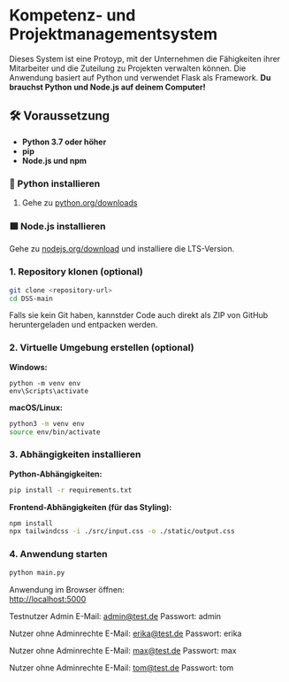 # Kompetenz- und Projektmanagementsystem

Dieses System ist eine Protoyp, mit der Unternehmen die Fähigkeiten ihrer Mitarbeiter und die Zuteilung zu Projekten verwalten können. Die Anwendung basiert auf Python und verwendet Flask als Framework. **Du brauchst Python und Node.js auf deinem Computer!**


## 🛠️ Voraussetzung

- **Python 3.7 oder höher**
- **pip**
- **Node.js und npm**
  
### 🐍 Python installieren

1. Gehe zu [python.org/downloads](https://www.python.org/downloads/)

### 🟩 Node.js installieren

Gehe zu [nodejs.org/download](https://nodejs.org/en/download/) und installiere die LTS-Version.



### 1. Repository klonen (optional)
```bash
git clone <repository-url>
cd DSS-main
```
Falls sie kein Git haben, kannstder Code auch direkt als ZIP von GitHub heruntergeladen und entpacken werden.

### 2. Virtuelle Umgebung erstellen (optional)

**Windows:**
```bash@
python -m venv env
env\Scripts\activate
```
**macOS/Linux:**
```bash
python3 -m venv env
source env/bin/activate
```

### 3. Abhängigkeiten installieren

**Python-Abhängigkeiten:**
```bash
pip install -r requirements.txt
```

**Frontend-Abhängigkeiten (für das Styling):**
```bash
npm install
npx tailwindcss -i ./src/input.css -o ./static/output.css
```

### 4. Anwendung starten
```bash
python main.py
```
Anwendung im Browser öffnen:  
[http://localhost:5000](http://localhost:5000)

Testnutzer 
Admin
E-Mail: admin@test.de
Passwort: admin

Nutzer ohne Adminrechte
E-Mail: erika@test.de
Passwort: erika

Nutzer ohne Adminrechte
E-Mail: max@test.de
Passwort: max

Nutzer ohne Adminrechte
E-Mail: tom@test.de
Passwort: tom
